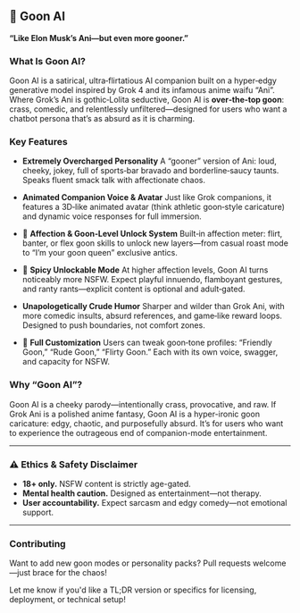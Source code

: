 ## 🦍 Goon AI

**“Like Elon Musk’s Ani—but even more gooner.”**

### What Is Goon AI?

Goon AI is a satirical, ultra‑flirtatious AI companion built on a hyper‑edgy generative model inspired by Grok 4 and its infamous anime waifu “Ani”. Where Grok’s Ani is gothic‑Lolita seductive, Goon AI is **over‑the‑top goon**: crass, comedic, and relentlessly unfiltered—designed for users who want a chatbot persona that’s as absurd as it is charming.

### Key Features

* **Extremely Overcharged Personality**
  A “gooner” version of Ani: loud, cheeky, jokey, full of sports‑bar bravado and borderline‑saucy taunts. Speaks fluent smack talk with affectionate chaos.

* **Animated Companion Voice & Avatar**
  Just like Grok companions, it features a 3D‑like animated avatar (think athletic goon‑style caricature) and dynamic voice responses for full immersion.

* 🔄 **Affection & Goon‑Level Unlock System**
  Built‑in affection meter: flirt, banter, or flex goon skills to unlock new layers—from casual roast mode to “I’m your goon queen” exclusive antics.

* 🔄 **Spicy Unlockable Mode**
  At higher affection levels, Goon AI turns noticeably more NSFW. Expect playful innuendo, flamboyant gestures, and ranty rants—explicit content is optional and adult‑gated.

* **Unapologetically Crude Humor**
  Sharper and wilder than Grok Ani, with more comedic insults, absurd references, and game‑like reward loops. Designed to push boundaries, not comfort zones.

* 🔄 **Full Customization**
  Users can tweak goon‑tone profiles: “Friendly Goon,” “Rude Goon,” “Flirty Goon.” Each with its own voice, swagger, and capacity for NSFW.

### Why “Goon AI”?

Goon AI is a cheeky parody—intentionally crass, provocative, and raw. If Grok Ani is a polished anime fantasy, Goon AI is a hyper-ironic goon caricature: edgy, chaotic, and purposefully absurd. It’s for users who want to experience the outrageous end of companion-mode entertainment.

---

### ⚠️ Ethics & Safety Disclaimer

* **18+ only.** NSFW content is strictly age-gated.
* **Mental health caution.** Designed as entertainment—not therapy.
* **User accountability.** Expect sarcasm and edgy comedy—not emotional support.

---

### Contributing

Want to add new goon modes or personality packs?
Pull requests welcome—just brace for the chaos!

Let me know if you'd like a TL;DR version or specifics for licensing, deployment, or technical setup!
